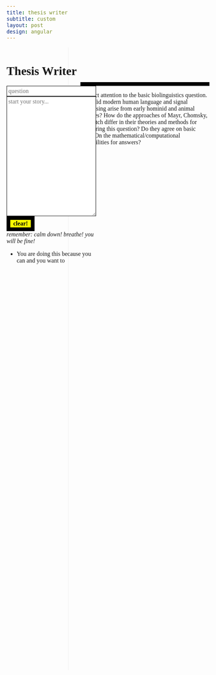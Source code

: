 ```yaml
---
title: thesis writer
subtitle: custom
layout: post
design: angular
---
```


<style>
@import url(http://fonts.googleapis.com/css?family=Crimson+Text:400,400italic,700);
body {
    font: 1em 'Crimson Text';
    text-align: left;
}
#clear {
	background: yellow;
	border: 10px solid black;
	font: 1em 'Crimson Text';
	padding: 0.05em 0.5em;
	font-weight: bold;
	display: block;
}
h1 {
    font-size: 2em;
    font-weight: bold;
}
h2 {
    font-size: 1.75em;
}
input {
	border: 1px solid black;
	padding: 0.25em;
	font: 1em 'Monaco';
	display: block;
	width: 100%;
}
.picture-frame {
	border: 1px solid black;
	width: 100%;
	height: 20em;
	padding: 0.25em;
	font: 1em 'Monaco';
}
.picture-frame:focus {
	outline: none;
	border: 1px solid green;
}
.pf--done {
	position: relative;
	border-bottom: 1px solid #eee;
	padding: 0.25em;
	width: 100%;
	margin-bottom: 1em;
	display: block;
}
.pf--done p {
	font-family: 'IM Fell DW Pica', serif;
}
.pf__control {
	position: absolute;
	right: 0;
	display: none;
}
.pf__control button {
	border: 1px solid #ccc;
	padding: 0.5em;
	margin-right: 0.5em;
	text-transform: uppercase;
	background: white;
	letter-spacing: 0.05em;
}
.pf__control button:focus {
	outline: none;
}
.pf__edit:hover {
	border: 1px solid green;
}
.pf__delete:hover {
	border: 1px solid red;
}
.finished {
	width: 60%;
	float: right;
	border-left: 1px solid #eee;
	min-height: 100em;
	padding: 2em;
}
.fixed {
	position: fixed;
	width: 15em;
}
.exported {
	font-family: "Crimson Text";
	padding-bottom: 1em;
	border-bottom: 10px solid black;
	margin-bottom: 1em;
	white-space: pre-wrap;
}
</style>

<script src="//ajax.googleapis.com/ajax/libs/angularjs/1.2.15/angular.min.js"></script>
<script src="//cdnjs.cloudflare.com/ajax/libs/moment.js/2.6.0/moment.min.js"></script>

<script>
function Thesis($scope) {
    $scope.question = "QUESTION";
	$scope.export = "";
}

(function($){
	var prototype = {
		'config' : {
			'module' : $(""),
		},
                
		'init' : function () {
			var main = prototype.mainMethods();
			main.setup();
			
			prototype.pictureFrame();
		},
		'mainMethods' : function () {
		
			function sanityCheck() {
				console.log("you're wonderful keep up the good work")
			}
			
			return {
				setup: function () {
					sanityCheck();
				},
      
			};
		},
		'pictureFrame' : function () {
			var $input = $(".picture-frame");
			var $output = $(".pf__finished");
			var $piece = $(".pf--done");
			var $cp = $(".pf__control");
			
			function processLinebreaks(text) {
				var check = /\n\n/g;
				return text.replace(check, "</p><p>");
			}
			
			function done(para) {
				$output.prepend("<div class='pf--done'><div class='pf__control'><button class='pf__edit'>edit</button><button class='pf__delete'>delete</button></div><p>" + processLinebreaks(para) + "</p><small>" + moment().format('MMMM Do YYYY, h:mm:ss a') + "</small></div>");
				//$input.val("");
				$input.trigger("focus");
			}
		
			function showControl(element) {
				element.find(".pf__control").fadeIn();
				return;
			}
			
			function hideControl(element) {
				element.find(".pf__control").fadeOut();
				return;
			}

			function editFinished($control) {
				var fText = $control.closest(".pf--done").find("p").text();
				$input.val(fText);
				$input.trigger("focus");
			}
			
			function deleteFinished($control) {
				$control.closest(".pf--done").remove();
			}
			
			function checkEnter(e, $element) {
				var keydown = e.which || e.keyCode;
				var currentText = $element.val();
				
				if (keydown === 13) {
					$element.val(currentText + "\n")
				} else {
					return;
				}
			}
			
			$(window).on('beforeunload', function(){
				return 'Save your changes!';
			});

			$input.on("change", function() {
				done($(this).val());
			});
			
			$("body").on("mouseenter", ".pf--done", function() {
				showControl($(this));
			});
			
			$("body").on("mouseleave", ".pf--done", function() {
				hideControl($(this));
			});
			
			$("body").on("click", ".pf__edit", function() {
				editFinished($(this));
			});
			
			$("body").on("click", ".pf__delete", function() {
				deleteFinished($(this));
			});
			
			$("body").on("keydown", ".picture-frame", function(e) {
				//checkEnter(e, $(this));
			});
			
			$("#clear").on("click", function () {
				$(this).siblings("textarea").val("");
			});
		}         
	};
	$(document).ready( function() {
		prototype.init();
	});
}(jQuery));

</script>

<div ng-app>
<div ng-controller="Thesis">
<div class="fixed">
<h1>Thesis Writer</h1>
<input type="text" placeholder="question" ng-model="question" />
<textarea class="picture-frame" placeholder="start your story..." ng-model="export">
</textarea>
<button id="clear">clear!</button>
<em>remember: calm down! breathe! you will be fine!</em>
<ul>
	<li>You are doing this because you can and you want to</li>
</ul>
</div>



<div class="finished">
	
<h1 ng-bind="question"></h1>

<pre ng-bind="export" class="exported"></pre>

<div class="pf__finished"></div>
<p>Restrict attention to the basic biolinguistics question. How did modern human language and signal processing arise from early hominid and animal abilities? How do the approaches of Mayr, Chomsky, and Fitch differ in their theories and methods for answering this question? Do they agree on basic data? On the mathematical/computational possibilities for answers?</p>
</div>
</div>
</div>


